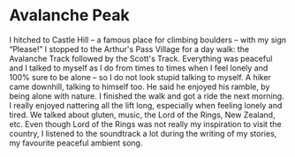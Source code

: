 # Avalanche Peak

I hitched to Castle Hill – a famous place for climbing boulders – with my sign “Please!” I stopped to the Arthur's Pass Village for a day walk: the Avalanche Track followed by the Scott's Track. Everything was peaceful and I talked to myself as I do from times to times when I feel lonely and 100% sure to be alone – so I do not look stupid talking to myself. A hiker came downhill, talking to himself too. He said he enjoyed his ramble, by being alone with nature. I finished the walk and got a ride the next morning. I really enjoyed nattering all the lift long, especially when feeling lonely and tired. We talked about gluten, music, the Lord of the Rings, New Zealand, etc. Even though Lord of the Rings was not really my inspiration to visit the country, I listened to the soundtrack a lot during the writing of my stories, my favourite peaceful ambient song.
